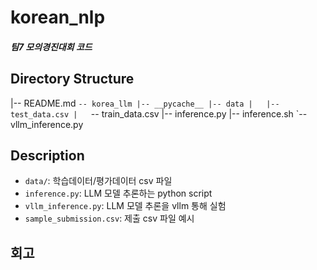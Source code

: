 # korean_nlp

##### 팀7 모의경진대회 코드 ######

## Directory Structure 
|-- README.md
`-- korea_llm
    |-- __pycache__
    |-- data
    |   |-- test_data.csv
    |   `-- train_data.csv
    |-- inference.py
    |-- inference.sh
    `-- vllm_inference.py

## Description
- `data/`: 학습데이터/평가데이터 csv 파일 
- `inference.py`: LLM 모델 추론하는 python script
- `vllm_inference.py`: LLM 모델 추론을 vllm 통해 실험
- `sample_submission.csv`: 제출 csv 파일 예시


## 회고